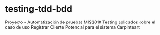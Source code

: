 # testing-tdd-bdd
Proyecto - Automatización de pruebas MIS2018
Testing aplicados sobre el caso de uso Registrar Cliente Potencial para el sistema Carpinteart
